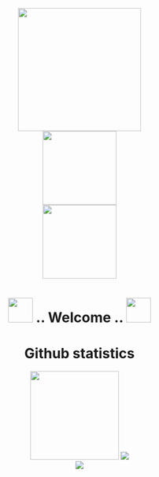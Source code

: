 <!--- Profile presentation README.md for https://www.github.com/SashaTheGray 

Accent colour: #137870
Author: Alexander "Sasha" Robertson
Year: 2022
--->

<!--- ---------------- --->
<!--- PAGE TOP SECTION --->
<!--- ---------------- --->

<!--- Add a gif at the top of the page --->
<div id="top-header" align="center">
    <img src="https://media.giphy.com/media/w1xKufcsyUX91BAgid/giphy.gif" width="250"/>
</div>


<!--- Add social media badges --->
<!--- Source: https://shields.io/ --->
<div id="social-media-badges" align="center">
    <!--- Add a LinkedIn profile banner --->
    <a href="https://www.linkedin.com/in/sashathegray/">  
        <img src="https://img.shields.io/badge/LinkedIn-black?style=for-the-badge&logo=linkedin&logoColor=white" width="150" />
    </a>
</div>

<!--- Add a Github profile visit counter --->
<!--- Source: https://github.com/antonkomarev/github-profile-views-counter --->
<div id="view-counter" align="center">
    <img src="https://komarev.com/ghpvc/?username=SashaTheGray&style=for-the-badge&color=137870&label=Stalker Sightings" width="150"/>
</div>

<!--- Add a greeting --->
<h1 id="greeting" align="center">
    <img src="https://media.giphy.com/media/ry4SKoAefPnSU59TcY/giphy.gif" width="50px"/>
    .. Welcome ..
    <img src="https://media.giphy.com/media/ry4SKoAefPnSU59TcY/giphy.gif" width="50px"/>
</h1>

<!--- ------------------- --->
<!--- PAGE BOTTOM SECTION --->
<!--- ------------------- --->



<!--- ------------------- --->
<!--- PAGE BOTTOM SECTION --->
<!--- ------------------- --->

<!--- Add Github statistics --->
<!--- Source: https://github.com/anuraghazra/github-readme-stats --->
<h1 id=bottom-heading align="center"> Github statistics </h1>
<div id=github-stats align=center>
    <!--- Add a Github stats card --->
    <img height="180em" src="https://github-readme-stats.vercel.app/api?username=sashathegray&show_icons=true&hide_border=false&&count_private=true&include_all_commits=true&title_color=137870&text_color=137870&icon_color=137870&border_color=137870&bg_color=DEG,111111,222222,333333,444444,555555" />
    <!--- Add a Github top languages card --->
    <img src="https://github-readme-stats.vercel.app/api/top-langs/?username=sashathegray&show_icons=true&hide_border=false&&count_private=true&include_all_commits=true&title_color=137870&text_color=137870&icon_color=137870&border_color=137870&bg_color=DEG,111111,222222,333333,444444,555555&langs_count=3&custom_title=Top+3+languages used" />
</div>

<!--- Repositories --->
<!--- Source: https://github.com/anuraghazra/github-readme-stats --->
<div id=repositories-grid>
    <div class=repository-row align=center>
        <img src="https://github-readme-stats.vercel.app/api/pin/?username=sashathegray&repo=sashathegray&show_icons=true&hide_border=false&&count_private=true&include_all_commits=true&title_color=137870&text_color=137870&icon_color=137870&border_color=137870&bg_color=DEG,111111,222222,333333,444444,555555&show_owner=true" />
    </div>
</div>
